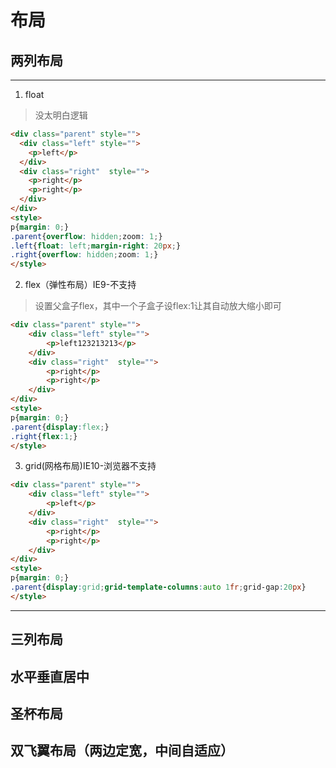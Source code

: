 # 布局
## 两列布局
---
1. float
> 没太明白逻辑
```html
<div class="parent" style="">
  <div class="left" style="">
    <p>left</p>
  </div>
  <div class="right"  style="">
    <p>right</p>
    <p>right</p>
  </div>        
</div>
<style>
p{margin: 0;}
.parent{overflow: hidden;zoom: 1;}
.left{float: left;margin-right: 20px;}    
.right{overflow: hidden;zoom: 1;}
</style>
```

2. flex（弹性布局）IE9-不支持
> 设置父盒子flex，其中一个子盒子设flex:1让其自动放大缩小即可
```html
<div class="parent" style="">
    <div class="left" style="">
        <p>left123213213</p>
    </div>        
    <div class="right"  style="">
        <p>right</p>
        <p>right</p>
    </div>        
</div>
<style>
p{margin: 0;}
.parent{display:flex;}  
.right{flex:1;}
</style>
```

3. grid(网格布局)IE10-浏览器不支持 

```html
<div class="parent" style="">
    <div class="left" style="">
        <p>left</p>
    </div>        
    <div class="right"  style="">
        <p>right</p>
        <p>right</p>
    </div>        
</div>
<style>
p{margin: 0;}
.parent{display:grid;grid-template-columns:auto 1fr;grid-gap:20px}  
</style>
```
---
## 三列布局
## 水平垂直居中
## 圣杯布局
## 双飞翼布局（两边定宽，中间自适应）